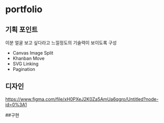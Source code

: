 # portfolio  
## 기획 포인트  
이분 얼굴 보고 싶다라고 느낄정도의 기술력이 보이도록 구성
- Canvas Image Split
- Khanban Move
- SVG Linking 
- Pagination

## 디자인  
https://www.figma.com/file/xH0PXeJ2K0Za5AmUa6qgro/Untitled?node-id=0%3A1  

##구현  
